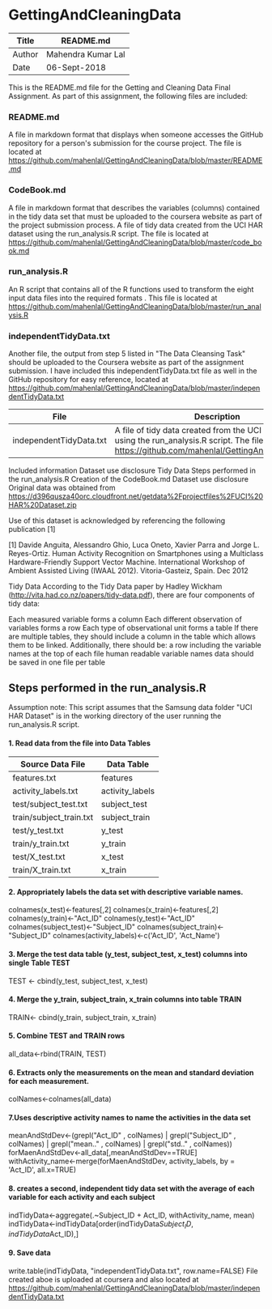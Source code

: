 # GettingAndCleaningData

|Title	| README.md
|-------|----------
|Author	| Mahendra Kumar Lal
|Date	  | 06-Sept-2018


This is the README.md file for the Getting and Cleaning Data Final Assignment. 
As part of this assignment, the following files are included:



### README.md

A file in markdown format that displays when someone accesses the GitHub repository for a person's submission for the course project. The file is located at https://github.com/mahenlal/GettingAndCleaningData/blob/master/README.md

### CodeBook.md

A file in markdown format that describes the variables (columns) contained in the tidy data set that must be uploaded to the coursera website as part of the project submission process. A file of tidy data created from the UCI HAR dataset using the run_analysis.R script. The file is located at https://github.com/mahenlal/GettingAndCleaningData/blob/master/code_book.md

### run_analysis.R

An R script that contains all of the R functions used to transform the eight input data files into the required formats . This file is located at https://github.com/mahenlal/GettingAndCleaningData/blob/master/run_analysis.R

### independentTidyData.txt
Another file, the output from step 5 listed in "The Data Cleansing Task" should be uploaded to the Coursera website as part of the assignment submission. I have included this independentTidyData.txt  file as well in the GitHub repository for easy reference, located at
https://github.com/mahenlal/GettingAndCleaningData/blob/master/independentTidyData.txt



|File   |Description
|-------|-----------
independentTidyData.txt |A file of tidy data created from the UCI HAR dataset using the run_analysis.R script. The file is located at https://github.com/mahenlal/GettingAndCleaningData

Included information
Dataset use disclosure
Tidy Data
Steps performed in the run_analysis.R
Creation of the CodeBook.md
Dataset use disclosure
Original data was obtained from https://d396qusza40orc.cloudfront.net/getdata%2Fprojectfiles%2FUCI%20HAR%20Dataset.zip

Use of this dataset is acknowledged by referencing the following publication [1]

[1] Davide Anguita, Alessandro Ghio, Luca Oneto, Xavier Parra and Jorge L. Reyes-Ortiz. Human Activity Recognition on Smartphones using a Multiclass Hardware-Friendly Support Vector Machine. International Workshop of Ambient Assisted Living (IWAAL 2012). Vitoria-Gasteiz, Spain. Dec 2012

Tidy Data
According to the Tidy Data paper by Hadley Wickham (http://vita.had.co.nz/papers/tidy-data.pdf), there are four components of tidy data:

Each measured variable forms a column
Each different observation of variables forms a row
Each type of observational unit forms a table
If there are multiple tables, they should include a column in the table which allows them to be linked.
Additionally, there should be:
a row including the variable names at the top of each file
human readable variable names
data should be saved in one file per table

## Steps performed in the run_analysis.R
Assumption note:
This script assumes that the Samsung data folder "UCI HAR Dataset" is in the working directory of the user running the run_analysis.R script.

#### 1. Read data from the file into Data Tables

Source Data File |  Data Table
-----------------|------------------
features.txt  | features
activity_labels.txt| activity_labels
test/subject_test.txt| subject_test
train/subject_train.txt|subject_train
test/y_test.txt | y_test
train/y_train.txt|y_train
test/X_test.txt|x_test
train/X_train.txt|x_train

#### 2. Appropriately labels the data set with descriptive variable names.

colnames(x_test)<-features[,2]
colnames(x_train)<-features[,2]
colnames(y_train)<-"Act_ID"
colnames(y_test)<-"Act_ID"
colnames(subject_test)<-"Subject_ID"
colnames(subject_train)<-"Subject_ID"
colnames(activity_labels)<-c('Act_ID', 'Act_Name')

#### 3. Merge the test  data table (y_test, subject_test, x_test) columns into single Table TEST
TEST <- cbind(y_test, subject_test, x_test)

#### 4. Merge the y_train, subject_train, x_train columns  into  table TRAIN
TRAIN<- cbind(y_train, subject_train, x_train)
#### 5. Combine TEST and TRAIN rows
all_data<-rbind(TRAIN, TEST)


#### 6. Extracts only the measurements on the mean and standard deviation for each measurement.
colNames<-colnames(all_data)

#### 7.Uses descriptive activity names to name the activities in the data set
meanAndStdDev<-(grepl("Act_ID" , colNames) | grepl("Subject_ID" , colNames) | grepl("mean.." , colNames) | grepl("std.." , colNames))
forMaenAndStdDev<-all_data[,meanAndStdDev==TRUE]
withActivity_name<-merge(forMaenAndStdDev, activity_labels, by = 'Act_ID', all.x=TRUE)

#### 8. creates a second, independent tidy data set with the average of each variable for each activity and each subject
indTidyData<-aggregate(.~Subject_ID + Act_ID, withActivity_name, mean)
indTidyData<-indTidyData[order(indTidyData$Subject_ID, indTidyData$Act_ID),]

#### 9. Save data
write.table(indTidyData, "independentTidyData.txt", row.name=FALSE)
File created aboe is uploaded at coursera and also located at https://github.com/mahenlal/GettingAndCleaningData/blob/master/independentTidyData.txt
